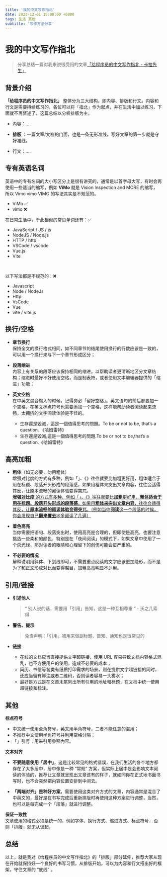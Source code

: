 ```yaml
---
title: '我的中文写作指北'
date: 2023-12-01 15:00:00 +0800
tags: 生活 其他
subtitle: '写作方法分享'
---
```


# 我的中文写作指北

> 分享总结一篇对我来说很受用的文章[「给程序员的中文写作指北 - 卡拉先生」](https://kalasearch.cn/blog/writing-guide-for-programmers/)

## 背景介绍

**「给程序员的中文写作指北」** 整体分为三大结构，即内容、排版和行文。内容和行文是需要持续练习的，各位可以将「指北」作为起点，并在生活中加以练习，下面就不再赘述了，这篇总结以分析排版为主。

- 内容：....

- **排版** ：一篇文章/文档的门面，也是一条无形准线，写好文章的第一步就是守好准线。

- 行文：....

## 专有英语名词

英语中的专有名词的大小写区分上是很有讲究的，通常是以首字母大写，有时会再使用一些适当的缩写，例如 **ViMo** 就是 Vision Inspection and MORE 的缩写，所以 Vimo vimo VIMO 的写法其实是不规范的。

- ViMo ✅
- vimo ❌

在日常生活中，于此相似的常见单词还有：✅

- JavaScript / JS / js
- NodeJS / Node.js
- HTTP / http
- VSCode / vscode
- Vue.js
- Vite

​

以下写法都是不规范的：❌

- Javascript
- Node / NodeJs
- Http
- VsCode
- Vue
- vite / vite.js

## 换行/空格

- **章节换行**  
  保持全文的换行格式相同，如不同章节的结尾使用换行的行数应该是一致的，可以用一个换行来与下一个章节形成区分；

- **段落缩进**  
  内容上有关系的段落应该保持相同的缩进，以帮助读者更清晰地区分文章结构；缩进时最好不好使用空格，而是制表符，或者使用文本编辑器提供的「缩进」功能；

- **英文空格**  
  在中英文混合输入的时候，记得务必「留好空格」。英文语句的前后都要加一个空格，在英文标点符号也需要添加一个空格，这样能帮助读者阅读起来流畅，太拥挤的文字阅读体验是不佳的。
  - 生存還是毁滅，這是一個值得思考的問題。To be or not to be, that’s a question. 《哈姆雷特》
  - 生存還是毁滅,這是一個值得思考的問題.To be or not to be,that’s a question.《哈姆雷特》

## 高亮加粗

- **粗体**（如无必要，勿用粗体）  
  增强对比度的方式有多种，例如「」、《》往往就要比加粗更好用，粗体适合于用在标题、段落开头形成的段落感，如果用粗体来突出文章内容，往往会适得其反，让原本流畅的阅读体验变得突兀。  
  <u>**增强对比度** 的方式有多种，例如「」、《》往往就要比**加粗**更好用，**粗体适合于用在标题、段落开头形成的段落感**，如果用**粗体来突出文章内容**，往往会适得其反，让**原本流畅的阅读体验变得突兀**。（例如当你**阅读**这一个段落的时候，你会发现自己**翻来覆去**地多阅读了几遍）</u>

- **着色高亮**  
  当你需要把语句、段落突出时，使用高亮是合理的，但即使是高亮，也要注意挑选一些柔和的颜色，特别是在「夜间阅读」的模式下，如果文章中使用了一个荧光绿，那对读者的眼睛和心理留下的创伤可能会蛮严重的。

- **不必要的情况**  
  解释说明用斜体、下划线即可，不需要重点阅读的文字应该更加隐形，而不是为了和正文形成对比而变得瞩目，加粗高亮明显不适用。

## 引用/链接

- **引述他人**

  > “ 别人说的话，需要用「引用」告知，这是一种互相尊重 ” - 沃之几索得

- **警告、提示**

  > 免责声明：「引用」被用来做副标题、告知、通知也是很常见的

- **链接**

  - 在线的文档应当直接提供文字超链接，使用 URL 容易导致文档内容格式混乱，也不方便用户的使用，造成不必要的成本；
  - 简历、书信等各类有纸质打印需求的场景，则在提供文字超链接的同时，还应当留有脚注或者二维码，否则读者容易一头雾水；
  - 最好是方式是在文章末尾列出所有引用的地址和标题，在文档中统一使用超链接和标注。

## 其他

**标点符号**

- 中文统一使用全角符号，英文用半角符号，二者不能任意的混用；
- 不推荐中文使用半角符号并利用空格分隔；
- 「」引号：用来引用參照內容。

**文本对齐**

- **不要随意使用「居中」**，这是比较常见的格式错误，在我们生活的各个地方都存在了太多居中，居中像是一种 “常规” 方案，但实际上居中是会影响文本阅读的体验的，推荐让文章就呈现出文章该有的样子，就如同你在正式地书面书写时，也不会突然把内容位置安排到中间去。

- **「两端对齐」是种好方案**，需要使用这类对齐方式的文章，内容通常是混合了中英文的，最好是在书写完成后重新排版时再使用这种方案进行调整，当然，也可以是每完成一个「段落」就进行调整。

**保证一致性**  
​文章使用的格式必须是统一的，例如字体、换行方式、缩进方式、标点符号... 否则「排版」就无从谈起。

## 总结

以上，就是我对《给程序员的中文写作指北》的「排版」部分延伸，推荐大家从现在开始就保持好一个良好的书写习惯，从排版开始，可以为内容和行文搭出好的框架，守住文章的 “底线” 。
